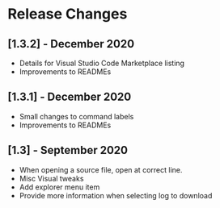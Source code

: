 # Release Changes
## [1.3.2] - December 2020
- Details for Visual Studio Code Marketplace listing
- Improvements to READMEs

## [1.3.1] - December 2020
- Small changes to command labels
- Improvements to READMEs

## [1.3] - September 2020
- When opening a source file, open at correct line.
- Misc Visual tweaks
- Add explorer menu item
- Provide more information when selecting log to download

